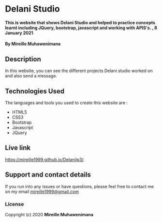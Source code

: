# Delani Studio
#### This is website that shows Delani Studio and helped to practice concepts learnt including JQuery, bootstrap, javascript and working with APIS's. , 8 January  2021
#### By **Mireille Muhawenimana**
## Description
In this website, you can see the different projects Delani studio worked on  and also send a message.
## Technologies Used
 The languages and tools you used to create this website are  :
* HTML5
* CSS3
* Bootstrap
* Javascript
* JQuery
## Live link
 https://mireille1999.github.io/DelaniIp3/.
## Support and contact details
 If you run into any issues or have questions, please feel free to contact me on my email mireille1999@gmail.com
### License
Copyright (c) 2020 **Mireille Muhawenimana**
